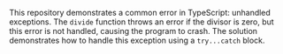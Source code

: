 This repository demonstrates a common error in TypeScript: unhandled exceptions. The `divide` function throws an error if the divisor is zero, but this error is not handled, causing the program to crash. The solution demonstrates how to handle this exception using a `try...catch` block.